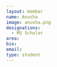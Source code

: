 ```yaml
---
layout: member
name: Anusha
image: anusha.png
designations: 
  - MS Scholar
area:
bio:
email:
type: student
---
```

